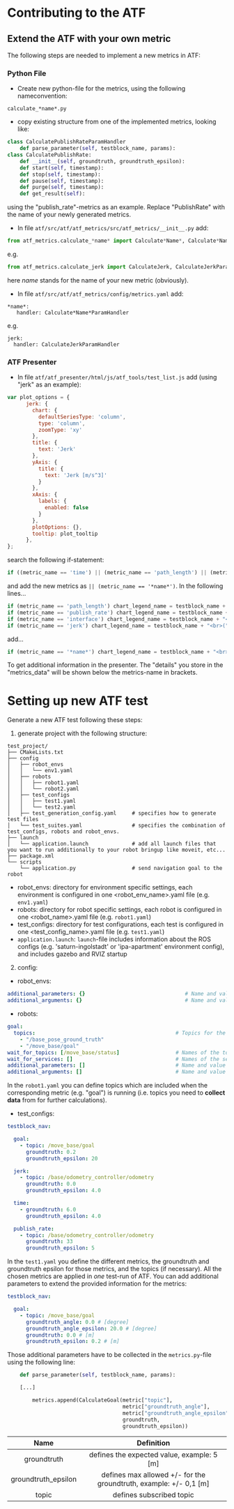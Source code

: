 # Contributing to the ATF
## Extend the ATF with your own metric
The following steps are needed to implement a new metrics in ATF:
### Python File
- Create new python-file for the metrics, using the following nameconvention:
```
calculate_*name*.py
```
- copy existing structure from one of the implemented metrics, looking like:
```python
class CalculatePublishRateParamHandler
    def parse_parameter(self, testblock_name, params):
class CalculatePublishRate:
    def __init__(self, groundtruth, groundtruth_epsilon):
    def start(self, timestamp):
    def stop(self, timestamp):  
    def pause(self, timestamp):
    def purge(self, timestamp):   
    def get_result(self):
```
  using the "publish\_rate"-metrics as an example. Replace "PublishRate" with the name of your newly generated metrics.
- In file ```atf/src/atf/atf_metrics/src/atf_metrics/__init__.py``` add:
```python
from atf_metrics.calculate_*name* import Calculate*Name*, Calculate*Name*ParamHandler
```
  e.g.
```python
from atf_metrics.calculate_jerk import CalculateJerk, CalculateJerkParamHandler
```
  here *name* stands for the name of your new metric (obviously).
  
- In file ```atf/src/atf/atf_metrics/config/metrics.yaml``` add:
```
*name*:
   handler: Calculate*Name*ParamHandler
```
  e.g.
```
jerk:
  handler: CalculateJerkParamHandler
```
### ATF Presenter
- In file ```atf/atf_presenter/html/js/atf_tools/test_list.js``` add (using "jerk" as an example):
```javascript
var plot_options = {
      jerk: {
        chart: {
          defaultSeriesType: 'column',
          type: 'column',
          zoomType: 'xy'
        },
        title: {
          text: 'Jerk'
        },
        yAxis: {
          title: {
            text: 'Jerk [m/s^3]'
          }
        },
        xAxis: {
          labels: {
            enabled: false
          }
        },
        plotOptions: {},
        tooltip: plot_tooltip
      },
};
```
  search the following if-statement:
```javascript
if ((metric_name == 'time') || (metric_name == 'path_length') || (metric_name == 'publish_rate') || (metric_name == 'interface') || (metric_name == 'jerk'))
```
  and add the new metrics as ```|| (metric_name == '*name*')```. In the following lines...
```javascript
if (metric_name == 'path_length') chart_legend_name = testblock_name + "<br>(" + metric_data['details']['root_frame'] + " to " + metric_data['details']['measured_frame'] + ")"
if (metric_name == 'publish_rate') chart_legend_name = testblock_name + "<br>(" + metric_data['details']['topic'] + ")"
if (metric_name == 'interface') chart_legend_name = testblock_name + "<br>(" + metric_data['details'] + ")"
if (metric_name == 'jerk') chart_legend_name = testblock_name + "<br>(" + metric_data['details']['topic'] + ")"
```
  add...
```javascript
if (metric_name == '*name*') chart_legend_name = testblock_name + "<br>(" + metric_data['details'] + ")"
```
To get additional information in the presenter. The "details" you store in the "metrics\_data" will be shown below the metrics-name in brackets.


# Setting up new ATF test
Generate a new ATF test following these steps:
1. generate project with the following structure:
```
test_project/
├── CMakeLists.txt
├── config
│   ├── robot_envs
│   │   └── env1.yaml
│   ├── robots
│   │   ├── robot1.yaml
│   │   └── robot2.yaml
│   ├── test_configs
│   │   ├── test1.yaml
│   │   └── test2.yaml
│   ├── test_generation_config.yaml     # specifies how to generate test files
│   └── test_suites.yaml                # specifies the combination of test_configs, robots and robot_envs.
├── launch
│   └── application.launch              # add all launch files that you want to run additionally to your robot bringup like moveit, etc...
├── package.xml
└── scripts
    └── application.py                  # send navigation goal to the robot
```

 - robot_envs:
   directory for environment specific settings, each environment is configured in one <robot_env_name>.yaml file
    (e.g. `env1.yaml`)
 - robots:
   directory for robot specific settings, each robot is configured in one <robot_name>.yaml file
    (e.g. `robot1.yaml`)
 - test_configs:
   directory for test configurations, each test is configured in one <test_config_name>.yaml file
   (e.g. `test1.yaml`)
 - `application.launch`:
   `launch`-file includes information about the ROS configs (e.g. 'saturn-ingolstadt' or 'ipa-apartment' environment config),
   and includes gazebo and RVIZ startup

2. config:
  - robot_envs:
```yaml
additional_parameters: {}                                # Name and value of additional parameter which will be included in every recording test file
additional_arguments: {}                                 # Name and value of additional arguments which will be included in every recording test file
```
  - robots:
```yaml
goal:                                          
  topics:                                             # Topics for the metric 'goal'
    - "/base_pose_ground_truth"
    - "/move_base/goal"
wait_for_topics: [/move_base/status]                  # Names of the topics to wait for before beginning the test
wait_for_services: []                                 # Names of the services to wait for before beginning the test
additional_parameters: []                             # Name and value of additional parameter which will be included in every recording test file
additional_arguments: []                              # Name and value of additional arguments which will be included in every recording test file

```
   In the `robot1.yaml` you can define topics which are included when the corresponding metric (e.g. "goal") is running
   (i.e. topics you need to **collect data** from for further calculations).

  - test_configs:
```yaml
testblock_nav:

  goal:
    - topic: /move_base/goal
      groundtruth: 0.2
      groundtruth_epsilon: 20

  jerk:
    - topic: /base/odometry_controller/odometry
      groundtruth: 0.0
      groundtruth_epsilon: 4.0

  time:
    - groundtruth: 6.0
      groundtruth_epsilon: 4.0

  publish_rate:
    - topic: /base/odometry_controller/odometry
      groundtruth: 33
      groundtruth_epsilon: 5
```
  In the `test1.yaml` you define the different metrics, the groundtruth and groundtruth epsilon for those metrics,
  and the topics (if necessary). All the chosen metrics are applied in *one* test-run of ATF.
  You can add additional parameters to extend the provided information for the metrics:
```yaml
testblock_nav:

  goal:
    - topic: /move_base/goal
      groundtruth_angle: 0.0 # [degree]
      groundtruth_angle_epsilon: 20.0 # [degree]
      groundtruth: 0.0 # [m]
      groundtruth_epsilon: 0.2 # [m]
```
  Those additional parameters have to be collected in the `metrics.py`-file using the following line:
```python
    def parse_parameter(self, testblock_name, params):

    [...]

        metrics.append(CalculateGoal(metric["topic"],
                                     metric["groundtruth_angle"],           # added in 'test.yaml' config in 'test_configs'
                                     metric["groundtruth_angle_epsilon"],   # added in 'test.yaml' config in 'test_configs'
                                     groundtruth,
                                     groundtruth_epsilon))
```

  | Name | Definition |
  |:------------:|:---------------:|
  | groundtruth |defines the expected value, example: 5 [m]
  | groundtruth_epsilon |defines max allowed +/- for the groundtruth, example: +/- 0,1 [m] |
  | topic |defines subscribed topic |